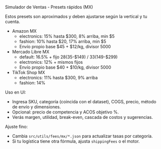 Simulador de Ventas - Presets rápidos (MX)

Estos presets son aproximados y deben ajustarse según la vertical y tu cuenta.

- Amazon MX
  - electronics: 15% hasta $300, 8% arriba, min $5
  - fashion: 10% hasta $20, 17% arriba, min $5
  - Envío propio base $45 + $12/kg, divisor 5000
- Mercado Libre MX
  - default: 16.5% + fijo $28 ($35-$149) / $33 ($149-$299)
  - electronics: 12% + mismos fijos
  - Envío propio base $40 + $10/kg, divisor 5000
- TikTok Shop MX
  - electronics: 11% hasta $300, 9% arriba
  - fashion: 14%

Uso en UI:
- Ingresa SKU, categoría (coincida con el dataset), COGS, precio, método de envío y dimensiones.
- Opcional: precio de competencia y ACOS objetivo %.
- Verás margen, utilidad, break-even, cascada de costos y sugerencias.

Ajuste fino:
- Cambia `src/utils/fees/mx/*.json` para actualizar tasas por categoría.
- Si tu logística tiene otra fórmula, ajusta `shippingFees` o el motor.
















